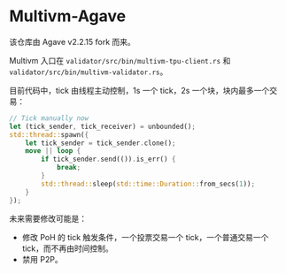 # Multivm-Agave

该仓库由 Agave v2.2.15 fork 而来。

Multivm 入口在 `validator/src/bin/multivm-tpu-client.rs` 和 `validator/src/bin/multivm-validator.rs`。

目前代码中，tick 由线程主动控制，1s 一个 tick，2s 一个块，块内最多一个交易：

```rust
// Tick manually now
let (tick_sender, tick_receiver) = unbounded();
std::thread::spawn({
    let tick_sender = tick_sender.clone();
    move || loop {
        if tick_sender.send(()).is_err() {
            break;
        }
        std::thread::sleep(std::time::Duration::from_secs(1));
    }
});
```

未来需要修改可能是：

- 修改 PoH 的 tick 触发条件，一个投票交易一个 tick，一个普通交易一个 tick，而不再由时间控制。
- 禁用 P2P。